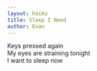 ```yaml
---
layout: haiku
title: Sleep I Need
author: Evan
---
```


Keys pressed again<br>
My eyes are straining tonight<br>
I want to sleep now<br>
